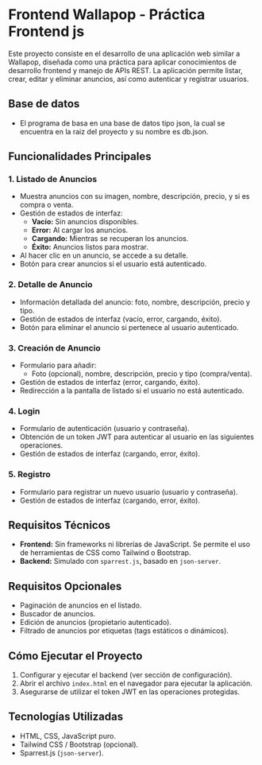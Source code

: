 # Frontend Wallapop - Práctica Frontend js

Este proyecto consiste en el desarrollo de una aplicación web similar a Wallapop, diseñada como una práctica para aplicar conocimientos de desarrollo frontend y manejo de APIs REST. La aplicación permite listar, crear, editar y eliminar anuncios, así como autenticar y registrar usuarios.

## Base de datos 
- El programa de basa en una base de datos tipo json, la cual se encuentra en la raiz del proyecto y su nombre es db.json.

## Funcionalidades Principales

### 1. Listado de Anuncios
- Muestra anuncios con su imagen, nombre, descripción, precio, y si es compra o venta.
- Gestión de estados de interfaz:
  - **Vacío:** Sin anuncios disponibles.
  - **Error:** Al cargar los anuncios.
  - **Cargando:** Mientras se recuperan los anuncios.
  - **Éxito:** Anuncios listos para mostrar.
- Al hacer clic en un anuncio, se accede a su detalle.
- Botón para crear anuncios si el usuario está autenticado.

### 2. Detalle de Anuncio
- Información detallada del anuncio: foto, nombre, descripción, precio y tipo.
- Gestión de estados de interfaz (vacío, error, cargando, éxito).
- Botón para eliminar el anuncio si pertenece al usuario autenticado.

### 3. Creación de Anuncio
- Formulario para añadir:
  - Foto (opcional), nombre, descripción, precio y tipo (compra/venta).
- Gestión de estados de interfaz (error, cargando, éxito).
- Redirección a la pantalla de listado si el usuario no está autenticado.

### 4. Login
- Formulario de autenticación (usuario y contraseña).
- Obtención de un token JWT para autenticar al usuario en las siguientes operaciones.
- Gestión de estados de interfaz (cargando, error, éxito).

### 5. Registro
- Formulario para registrar un nuevo usuario (usuario y contraseña).
- Gestión de estados de interfaz (cargando, error, éxito).

## Requisitos Técnicos
- **Frontend:** Sin frameworks ni librerías de JavaScript. Se permite el uso de herramientas de CSS como Tailwind o Bootstrap.
- **Backend:** Simulado con `sparrest.js`, basado en `json-server`.

## Requisitos Opcionales
- Paginación de anuncios en el listado.
- Buscador de anuncios.
- Edición de anuncios (propietario autenticado).
- Filtrado de anuncios por etiquetas (tags estáticos o dinámicos).

## Cómo Ejecutar el Proyecto
1. Configurar y ejecutar el backend (ver sección de configuración).
2. Abrir el archivo `index.html` en el navegador para ejecutar la aplicación.
3. Asegurarse de utilizar el token JWT en las operaciones protegidas.

## Tecnologías Utilizadas
- HTML, CSS, JavaScript puro.
- Tailwind CSS / Bootstrap (opcional).
- Sparrest.js (`json-server`).

